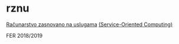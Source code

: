 # rznu
[Računarstvo zasnovano na uslugama](https://www.fer.unizg.hr/predmet/rznu) [(Service-Oriented Computing)](https://www.fer.unizg.hr/en/course/sercom)

FER 2018/2019
